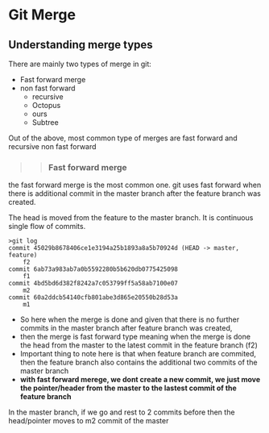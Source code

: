 # Git Merge

## Understanding merge types

There are mainly two types of merge in git:
- Fast forward merge
- non fast forward
    - recursive 
    - Octopus
    - ours
    - Subtree

Out of the above, most common type of merges are fast forward and recursive non fast forward

>>### Fast forward merge
the fast forward merge is the most common one. git uses fast forward when there is additional commit in the master branch after the feature branch was created. 

The head is moved from the feature to the master branch. It is continuous single flow of commits.

```git
>git log
commit 45029b8678406ce1e3194a25b1893a8a5b70924d (HEAD -> master, feature)
    f2
commit 6ab73a983ab7a0b5592280b5b620db0775425098
    f1
commit 4bd5bd6d382f8242a7c053799ff5a58ab7100e07
    m2
commit 60a2ddcb54140cfb801abe3d865e20550b28d53a
    m1
```

- So here when the merge is done and given that there is no further commits in the master branch after feature branch was created, 
- then the merge is fast forward type meaning when the merge is done the head from the master to the latest commit in the feature branch (f2)
- Important thing to note here is that when feature branch are commited, then the feature branch also contains the additional two commits of the master branch
- **with fast forward merege, we dont create a new commit, we just move the pointer/header from the master to the lastest commit of the feature branch** 

In the master branch, if we go and rest to 2 commits before then the head/pointer moves to m2 commit of the master

